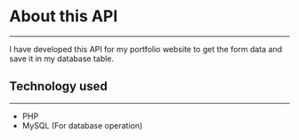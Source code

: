 # About this API
----

I have developed this API for my portfolio website to get the form data and save it in my database table.

## Technology used
----

* PHP
* MySQL (For database operation)